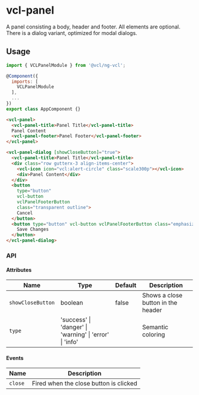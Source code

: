 # vcl-panel

A panel consisting a body, header and footer. All elements are optional.
There is a dialog variant, optimized for modal dialogs.

## Usage

```js
import { VCLPanelModule } from '@vcl/ng-vcl';

@Component({
  imports: [
    VCLPanelModule
  ],
  ...
})
export class AppComponent {}
```

```html
<vcl-panel>
  <vcl-panel-title>Panel Title</vcl-panel-title>
  Panel Content
  <vcl-panel-footer>Panel Footer</vcl-panel-footer>
</vcl-panel>

<vcl-panel-dialog [showCloseButton]="true">
  <vcl-panel-title>Panel Title</vcl-panel-title>
  <div class="row gutterx-3 align-items-center">
    <vcl-icon icon="vcl:alert-circle" class="scale300p"></vcl-icon>
    <div>Panel Content</div>
  </div>
  <button
    type="button"
    vcl-button
    vclPanelFooterButton
    class="transparent outline">
    Cancel
  </button>
  <button type="button" vcl-button vclPanelFooterButton class="emphasized">
    Save Changes
  </button>
</vcl-panel-dialog>
```

### API

#### Attributes

| Name              | Type                                                    | Default | Description                        |
| ----------------- | ------------------------------------------------------- | ------- | ---------------------------------- |
| `showCloseButton` | boolean                                                 | false   | Shows a close button in the header |
| `type`            | 'success' \| 'danger' \| 'warning' \| 'error' \| 'info' |         | Semantic coloring                  |

#### Events

| Name    | Description                            |
| ------- | -------------------------------------- |
| `close` | Fired when the close button is clicked |
